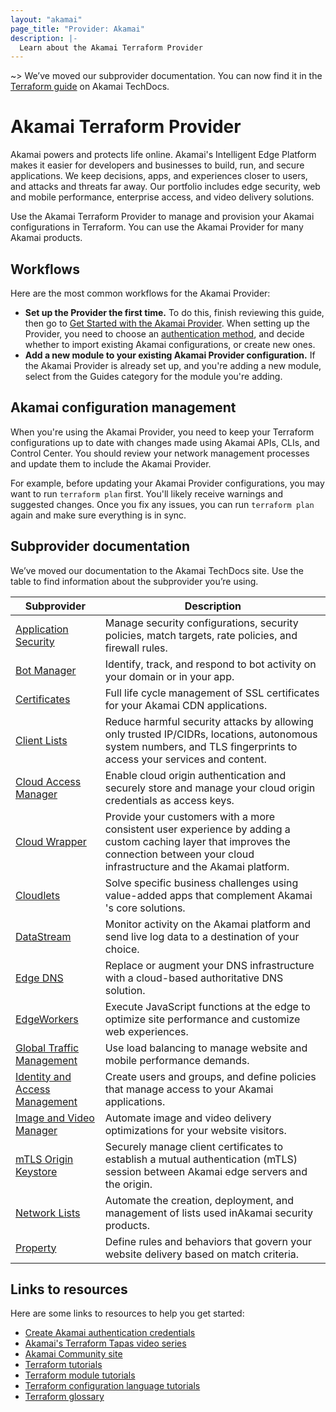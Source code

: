 ```yaml
---
layout: "akamai"
page_title: "Provider: Akamai"
description: |-
  Learn about the Akamai Terraform Provider
---
```


~> We’ve moved our subprovider documentation. You can now find it in the [Terraform guide](https://techdocs.akamai.com/terraform/docs/overview) on Akamai TechDocs.

# Akamai Terraform Provider

Akamai powers and protects life online. Akamai's Intelligent Edge Platform makes it easier for developers and businesses to build, run, and secure applications. We keep decisions, apps, and experiences closer to users, and attacks and threats far away. Our portfolio includes edge security, web and mobile performance, enterprise access, and video delivery solutions.

Use the Akamai Terraform Provider to manage and provision your Akamai configurations in Terraform. You can use the Akamai Provider for many Akamai products. 

## Workflows

Here are the most common workflows for the Akamai Provider:

* **Set up the Provider the first time.** To do this, finish reviewing this guide, then go to [Get Started with the Akamai Provider](https://techdocs.akamai.com/terraform/docs/overview). When setting up the Provider, you need to choose an [authentication method](https://techdocs.akamai.com/terraform/docs/overview#add-authentication), and decide whether to import existing Akamai configurations, or create new ones.
* **Add a new module to your existing Akamai Provider configuration.** If the Akamai Provider is already set up, and you're adding a new module, select from the Guides category for the module you're adding.

## Akamai configuration management

When you're using the Akamai Provider, you need to keep your Terraform configurations up to date with changes made using Akamai APIs, CLIs, and Control Center. 
You should review your network management processes and update them to include the Akamai Provider.

For example, before updating your Akamai Provider configurations, you may want to run `terraform plan` first. 
You'll likely receive warnings and suggested changes. 
Once you fix any issues, you can run `terraform plan` again and make sure everything is in sync.

## Subprovider documentation

We’ve moved our documentation to the Akamai TechDocs site. Use the table to find information about the subprovider you’re using.

| Subprovider                                                                                        | Description                                                                                                                                                                            |
| -------------------------------------------------------------------------------------------------- | -------------------------------------------------------------------------------------------------------------------------------------------------------------------------------------- |
| [Application Security](https://techdocs.akamai.com/terraform/v8.1/docs/configure-appsec)           | Manage security configurations, security policies, match targets, rate policies, and firewall rules.                                                                                   |
| [Bot Manager](https://techdocs.akamai.com/terraform/v8.1/docs/set-up-botman)                       | Identify, track, and respond to bot activity on your domain or in your app.                                                                                                            |
| [Certificates](https://techdocs.akamai.com/terraform/v8.1/docs/cps-integration-guide)              | Full life cycle management of SSL certificates for your ​Akamai​ CDN applications.                                                                                                     |
| [Client Lists](https://techdocs.akamai.com/terraform/v8.1/docs/set-up-client-lists)                | Reduce harmful security attacks by allowing only trusted IP/CIDRs, locations, autonomous system numbers, and TLS fingerprints to access your services and content.                     |
| [Cloud Access Manager](https://techdocs.akamai.com/terraform/v8.1/docs/set-up-cam)                 | Enable cloud origin authentication and securely store and manage your cloud origin credentials as access keys.                                                                         |
| [Cloud Wrapper](https://techdocs.akamai.com/terraform/v8.1/docs/set-up-cloud-wrapper)              | Provide your customers with a more consistent user experience by adding a custom caching layer that improves the connection between your cloud infrastructure and the Akamai platform. |
| [Cloudlets](https://techdocs.akamai.com/terraform/v8.1/docs/set-up-cloudlets)                      | Solve specific business challenges using value-added apps that complement ​Akamai​'s core solutions.                                                                                   |
| [DataStream](https://techdocs.akamai.com/terraform/v8.1/docs/set-up-datastream)                    | Monitor activity on the ​Akamai​ platform and send live log data to a destination of your choice.                                                                                      |
| [Edge DNS](https://techdocs.akamai.com/terraform/v8.1/docs/set-up-edgedns)                         | Replace or augment your DNS infrastructure with a cloud-based authoritative DNS solution.                                                                                              |
| [EdgeWorkers](https://techdocs.akamai.com/terraform/v8.1/docs/set-up-edgeworkers)                  | Execute JavaScript functions at the edge to optimize site performance and customize web experiences.                                                                                   |
| [Global Traffic Management](https://techdocs.akamai.com/terraform/v8.1/docs/set-up-gtm)            | Use load balancing to manage website and mobile performance demands.                                                                                                                   |
| [Identity and Access Management](https://techdocs.akamai.com/terraform/v8.1/docs/set-up-iam)       | Create users and groups, and define policies that manage access to your Akamai applications.                                                                                           |
| [Image and Video Manager](https://techdocs.akamai.com/terraform/v8.1/docs/set-up-ivm)              | Automate image and video delivery optimizations for your website visitors.                                                                                                             |
| [mTLS Origin Keystore](https://techdocs.akamai.com/terraform/v8.1/docs/manage-client-certificates) | Securely manage client certificates to establish a mutual authentication (mTLS) session between Akamai edge servers and the origin.                                                    |
| [Network Lists](https://techdocs.akamai.com/terraform/v8.1/docs/set-up-network-lists)              | Automate the creation, deployment, and management of lists used in ​Akamai​ security products.                                                                                         |
| [Property](https://techdocs.akamai.com/terraform/v8.1/docs/set-up-property-provisioning)           | Define rules and behaviors that govern your website delivery based on match criteria.                                                                                                  |

## Links to resources

Here are some links to resources to help you get started:

* [Create Akamai authentication credentials](https://techdocs.akamai.com/terraform/docs/overview#add-authentication)
* [Akamai's Terraform Tapas video series](https://www.youtube.com/playlist?list=PLDlttLRccCk7a-JNb-xFH6dz4WqG53JQa)
* [Akamai Community site](https://community.akamai.com/customers/s/)
* [Terraform tutorials](https://learn.hashicorp.com/collections/terraform/cloud-get-started)
* [Terraform module tutorials](https://learn.hashicorp.com/collections/terraform/modules)
* [Terraform configuration language tutorials](https://learn.hashicorp.com/collections/terraform/configuration-language)
* [Terraform glossary](https://www.terraform.io/docs/glossary.html)